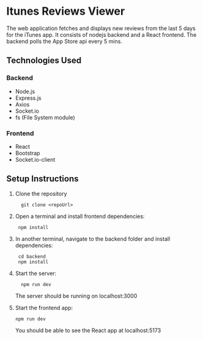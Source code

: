 # Itunes Reviews Viewer

The web application  fetches and displays new reviews from the last 5 days for the iTunes app. It consists of nodejs backend and a React frontend. The backend polls the App Store api every 5 mins.

## Technologies Used

### Backend

* Node.js
* Express.js
* Axios
* Socket.io
* fs (File System module)

### Frontend

* React
* Bootstrap
* Socket.io-client

## Setup Instructions

1. Clone the repository
   ```
     git clone <repoUrl>
    ```
3. Open a terminal and install frontend dependencies:
   ```
    npm install
    ```
5. In another terminal, navigate to the backend folder and install dependencies:
   ```
    cd backend
    npm install
   ```

7. Start the server:
   ```
     npm run dev
    ```
   The server should be running on localhost:3000

9. Start the frontend app:
    ```
    npm run dev
    ```
   You should be able to see the React app at localhost:5173
   

